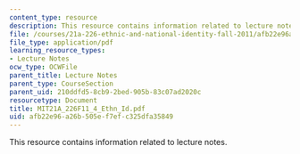 ```yaml
---
content_type: resource
description: This resource contains information related to lecture notes.
file: /courses/21a-226-ethnic-and-national-identity-fall-2011/afb22e96a26b505ef7efc325dfa35849_MIT21A_226F11_4_Ethn_Id.pdf
file_type: application/pdf
learning_resource_types:
- Lecture Notes
ocw_type: OCWFile
parent_title: Lecture Notes
parent_type: CourseSection
parent_uid: 210ddfd5-8cb9-2bed-905b-83c07ad2020c
resourcetype: Document
title: MIT21A_226F11_4_Ethn_Id.pdf
uid: afb22e96-a26b-505e-f7ef-c325dfa35849
---
```

This resource contains information related to lecture notes.

